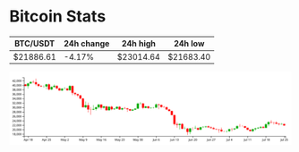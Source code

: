 # Bitcoin Stats

BTC/USDT|24h change|24h high|24h low|
|---|---|---|---|
|$21886.61|-4.17%|$23014.64|$21683.40|

<img src="./chart.svg">
